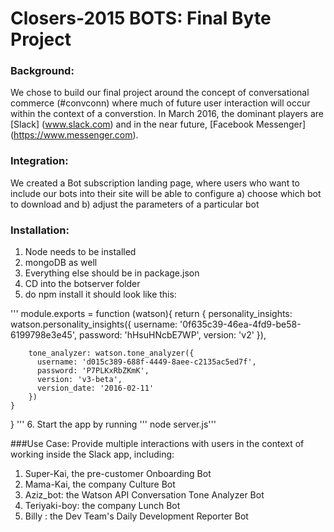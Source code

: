 # Closers-2015 BOTS: Final Byte Project

### Background:
We chose to build our final project around the concept of conversational commerce (#convconn) where much of future user interaction will occur within the context of a converstion.  In March 2016, the dominant players are [Slack] (www.slack.com) and in the near future, [Facebook Messenger] (https://www.messenger.com).

### Integration:
We created a Bot subscription landing page, where users who want to include our bots into their site will be able to configure 
a) choose which bot to download and
b) adjust the parameters of a particular bot


### Installation:
1. Node needs to be installed
2. mongoDB as well
3. Everything else should be in package.json
4. CD into the botserver folder
5. do npm install
   it should look like this:


'''
module.exports = function (watson){
    return {
        personality_insights: watson.personality_insights({
          username: '0f635c39-46ea-4fd9-be58-6199798e3e45',
          password: 'hHsuHNcbE7WP',
          version: 'v2'
        }),

        tone_analyzer: watson.tone_analyzer({
          username: 'd015c389-688f-4449-8aee-c2135ac5ed7f',
          password: 'P7PLKxRbZKmK',
          version: 'v3-beta',
          version_date: '2016-02-11'
        })
    }
}
'''
6. Start the app by running
''' node server.js'''





###Use Case:
Provide multiple interactions with users in the context of working inside the Slack app, including:

1. Super-Kai, the pre-customer Onboarding Bot
2. Mama-Kai, the company Culture Bot
3. Aziz_bot: the Watson API Conversation Tone Analyzer Bot
4. Teriyaki-boy:  the company Lunch Bot
5. Billy : the Dev Team's Daily Development Reporter Bot

